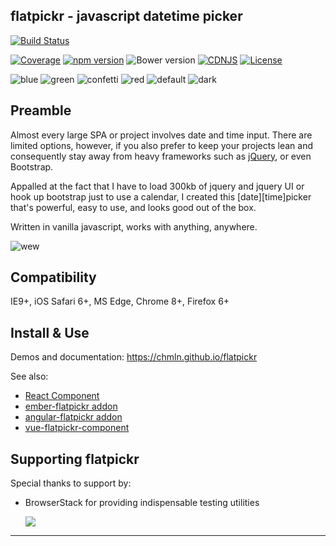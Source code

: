 ## flatpickr - javascript datetime picker
[![Build Status](https://travis-ci.org/chmln/flatpickr.svg?branch=master)](https://travis-ci.org/chmln/flatpickr)

[![Coverage](https://coveralls.io/repos/github/chmln/flatpickr/badge.svg?branch=master)](https://coveralls.io/github/chmln/flatpickr)
[![npm version](https://badge.fury.io/js/flatpickr.svg)](https://www.npmjs.com/package/flatpickr)
![Bower version](https://badge.fury.io/bo/flatpickr-calendar.svg)
[![CDNJS](https://img.shields.io/cdnjs/v/flatpickr.svg)](https://cdnjs.com/libraries/flatpickr)
[![License](https://img.shields.io/badge/license-MIT-blue.svg?style=plastic)](https://raw.githubusercontent.com/chmln/flatpickr/master/LICENSE.md)


![blue](https://cloud.githubusercontent.com/assets/11352152/14549371/3cbb65da-028d-11e6-976d-a6f63f32061f.PNG)
![green](https://cloud.githubusercontent.com/assets/11352152/14549373/3cbe975a-028d-11e6-9192-43975f0146da.PNG)
![confetti](https://cloud.githubusercontent.com/assets/11352152/14549440/de9bf55e-028d-11e6-9271-46782a99efea.PNG)
![red](https://cloud.githubusercontent.com/assets/11352152/14549374/3cc01102-028d-11e6-9ff4-0cf208a310c4.PNG)
![default](https://cloud.githubusercontent.com/assets/11352152/14549370/3cadb750-028d-11e6-818d-c6a1bc6349fc.PNG)
![dark](https://cloud.githubusercontent.com/assets/11352152/14549372/3cbc8514-028d-11e6-8daf-ec1ba01c9d7e.PNG)


## Preamble
Almost every large SPA or project involves date and time input. There are limited options, however, if you also prefer to keep your projects lean and consequently stay away from heavy frameworks such as [jQuery](https://jsperf.com/jquery-vs-javascript-performance-comparison/22), or even Bootstrap.

Appalled at the fact that I have to load 300kb of jquery and jquery UI or hook up bootstrap just to use a calendar, I created this \[date\]\[time\]picker that's powerful, easy to use, and looks good out of the box.

Written in vanilla javascript, works with anything, anywhere.

![wew](https://cloud.githubusercontent.com/assets/11352152/14397836/d02d2f7c-fdad-11e5-9658-bedfb997ff52.png)

## Compatibility
IE9+, iOS Safari 6+, MS Edge, Chrome 8+, Firefox 6+

## Install & Use

Demos and documentation: https://chmln.github.io/flatpickr

See also:
* [React Component](https://github.com/coderhaoxin/react-flatpickr)
* [ember-flatpickr addon](https://www.npmjs.com/package/ember-flatpickr)
* [angular-flatpickr addon](https://www.npmjs.com/package/angular-flatpickr)
* [vue-flatpickr-component](https://github.com/ankurk91/vue-flatpickr-component)

## Supporting flatpickr

Special thanks to support by:

- BrowserStack for providing indispensable testing utilities

  <a target="_blank" href="https://www.browserstack.com/">
    <img src="https://cloud.githubusercontent.com/assets/11352152/24872293/ec310d48-1dea-11e7-9d09-8120d5742fba.png">
  </a>

---
